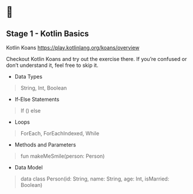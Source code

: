 # 🍼

## Stage 1 - Kotlin Basics 

Kotlin Koans
https://play.kotlinlang.org/koans/overview

Checkout Kotlin Koans and try out the exercise there.
If you’re confused or don’t understand it, feel free to skip it.

- Data Types
> String, Int, Boolean

- If-Else Statements
> If () else

- Loops
> ForEach, ForEachIndexed, While

- Methods and Parameters
> fun makeMeSmile(person: Person)

- Data Model
> data class Person(id: String, name: String, age: Int, isMarried: Boolean)